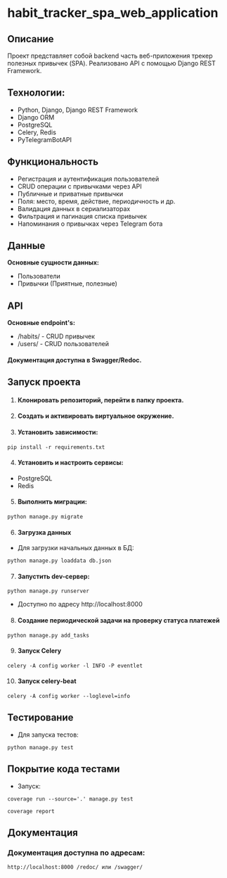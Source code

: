 # habit_tracker_spa_web_application


## Описание

Проект представляет собой backend часть веб-приложения трекер полезных привычек (SPA). Реализовано API с помощью Django REST
Framework.

## Технологии:

- Python, Django, Django REST Framework
- Django ORM
- PostgreSQL
- Celery, Redis
- PyTelegramBotAPI

## Функциональность

- Регистрация и аутентификация пользователей
- CRUD операции с привычками через API
- Публичные и приватные привычки
- Поля: место, время, действие, периодичность и др.
- Валидация данных в сериализаторах
- Фильтрация и пагинация списка привычек
- Напоминания о привычках через Telegram бота

## Данные

**Основные сущности данных:**

- Пользователи
- Привычки (Приятные, полезные)


## API

**Основные endpoint's:**

- /habits/ - CRUD привычек
- /users/ - CRUD пользователей


#### Документация доступна в Swagger/Redoс.

## Запуск проекта

1. #### Клонировать репозиторий, перейти в папку проекта.

2. #### Создать и активировать виртуальное окружение.

3. #### Установить зависимости:

```
pip install -r requirements.txt
```

4.  #### Установить и настроить сервисы:

- PostgreSQL
- Redis

5. #### Выполнить миграции:

```
python manage.py migrate
```

6. #### Загрузка данных

- Для загрузки начальных данных в БД:

```
python manage.py loaddata db.json
```

7. #### Запустить dev-сервер:

```
python manage.py runserver
```

- Доступно по адресу http://localhost:8000

8. #### Создание периодической задачи на проверку статуса платежей

```
python manage.py add_tasks
```

9. #### Запуск Celery

```
celery -A config worker -l INFO -P eventlet
```

10. #### Запуск celery-beat

```
celery -A config worker --loglevel=info
```

## Тестирование

- Для запуска тестов:

```
python manage.py test
```

## Покрытие кода тестами

- Запуск:

```
coverage run --source='.' manage.py test
```

```
coverage report
```

## Документация

### Документация доступна по адресам:

```bash
http://localhost:8000 /redoc/ или /swagger/
```